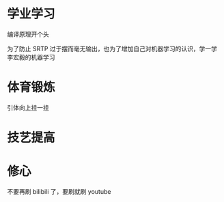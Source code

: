 # 学业学习

编译原理开个头  

为了防止 SRTP 过于摆而毫无输出，也为了增加自己对机器学习的认识，学一学李宏毅的机器学习

# 体育锻炼

引体向上挂一挂

# 技艺提高

# 修心

不要再刷 bilibili 了，要刷就刷 youtube
